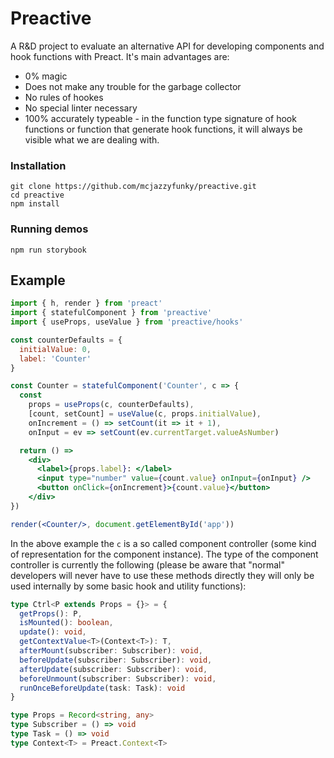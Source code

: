 # Preactive 

A R&D project to evaluate an alternative API for developing
components and hook functions with Preact.
It's main advantages are:

- 0% magic
- Does not make any trouble for the garbage collector
- No rules of hookes
- No special linter necessary
- 100% accurately typeable - in the function type signature
  of hook functions or function that generate hook functions,
  it will always be visible what we are dealing with.

### Installation

```
git clone https://github.com/mcjazzyfunky/preactive.git
cd preactive
npm install
```

### Running demos

```
npm run storybook
```

## Example

```jsx
import { h, render } from 'preact'
import { statefulComponent } from 'preactive'
import { useProps, useValue } from 'preactive/hooks'

const counterDefaults = {
  initialValue: 0,
  label: 'Counter'
}

const Counter = statefulComponent('Counter', c => {
  const
    props = useProps(c, counterDefaults),
    [count, setCount] = useValue(c, props.initialValue),
    onIncrement = () => setCount(it => it + 1),
    onInput = ev => setCount(ev.currentTarget.valueAsNumber)

  return () =>
    <div>
      <label>{props.label}: </label>
      <input type="number" value={count.value} onInput={onInput} />
      <button onClick={onIncrement}>{count.value}</button>
    </div>
})

render(<Counter/>, document.getElementById('app'))
```

In the above example the `c` is a so called component controller
(some kind of representation for the component instance).
The type of the component controller is currently the following
(please be aware that "normal" developers will never have to use these
methods directly they will only be used internally by some basic
hook and utility functions):

```typescript
type Ctrl<P extends Props = {}> = {
  getProps(): P,
  isMounted(): boolean,
  update(): void,
  getContextValue<T>(Context<T>): T,
  afterMount(subscriber: Subscriber): void,
  beforeUpdate(subscriber: Subscriber): void,
  afterUpdate(subscriber: Subscriber): void,
  beforeUnmount(subscriber: Subscriber): void,
  runOnceBeforeUpdate(task: Task): void
}

type Props = Record<string, any>
type Subscriber = () => void
type Task = () => void
type Context<T> = Preact.Context<T>
```
